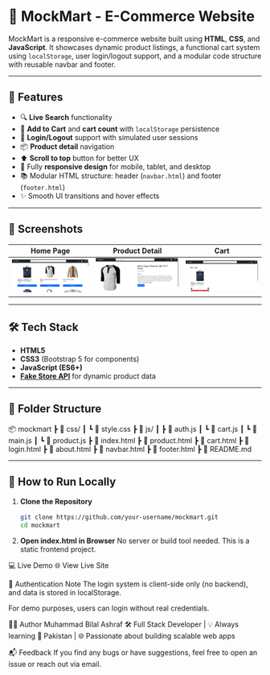 # 🛒 MockMart - E-Commerce Website

MockMart is a responsive e-commerce website built using **HTML**, **CSS**, and **JavaScript**. It showcases dynamic product listings, a functional cart system using `localStorage`, user login/logout support, and a modular code structure with reusable navbar and footer.

---

## 🚀 Features

- 🔍 **Live Search** functionality
- 🛒 **Add to Cart** and **cart count** with `localStorage` persistence
- 👤 **Login/Logout** support with simulated user sessions
- 📦 **Product detail** navigation
- ⬆️ **Scroll to top** button for better UX
- 📱 Fully **responsive design** for mobile, tablet, and desktop
- 📚 Modular HTML structure: header (`navbar.html`) and footer (`footer.html`)
- ✨ Smooth UI transitions and hover effects

---

## 📸 Screenshots

| Home Page | Product Detail | Cart |
|-----------|----------------|------|
| ![Home](./screenshots/home.png) | ![Detail](./screenshots/detail.png) | ![Cart](./screenshots/cart.png) |

---

## 🛠️ Tech Stack

- **HTML5**
- **CSS3** (Bootstrap 5 for components)
- **JavaScript (ES6+)**
- **[Fake Store API](https://fakestoreapi.com/)** for dynamic product data

---

## 📁 Folder Structure

📦 mockmart
┣ 📂 css/
┃ ┗ 📜 style.css
┣ 📂 js/
┃ ┣ 📜 auth.js
┃ ┗ 📜 cart.js
┃ ┗ 📜 main.js
┃ ┗ 📜 product.js
┣ 📜 index.html
┣ 📜 product.html
┣ 📜 cart.html
┣ 📜 login.html
┣ 📜 about.html
┣ 📜 navbar.html
┣ 📜 footer.html
┣ 📜 README.md


---

## 🔧 How to Run Locally

1. **Clone the Repository**
   ```bash
   git clone https://github.com/your-username/mockmart.git
   cd mockmart

1. **Open index.html in Browser**
    No server or build tool needed. This is a static frontend project.

💻 Live Demo
🌐 View Live Site

🔐 Authentication Note
The login system is client-side only (no backend), and data is stored in localStorage.

For demo purposes, users can login without real credentials.

🙋‍♂️ Author
Muhammad Bilal Ashraf
🛠 Full Stack Developer | 💡 Always learning
📍 Pakistan | 🌐 Passionate about building scalable web apps

📬 Feedback
If you find any bugs or have suggestions, feel free to open an issue or reach out via email.